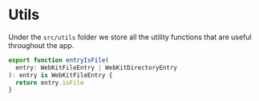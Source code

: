 # Utils

Under the `src/utils` folder we store all the utility functions that are useful throughout the app.

```ts
export function entryIsFile(
  entry: WebKitFileEntry | WebKitDirectoryEntry
): entry is WebKitFileEntry {
  return entry.isFile
}
```
